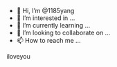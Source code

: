 - 👋 Hi, I’m @1185yang
- 👀 I’m interested in ...
- 🌱 I’m currently learning ...
- 💞️ I’m looking to collaborate on ...
- 📫 How to reach me ...

<!---
1185yang/1185yang is a ✨ special ✨ repository because its `README.md` (this file) appears on your GitHub profile.
You can click the Preview link to take a look at your changes.
--->
iloveyou

